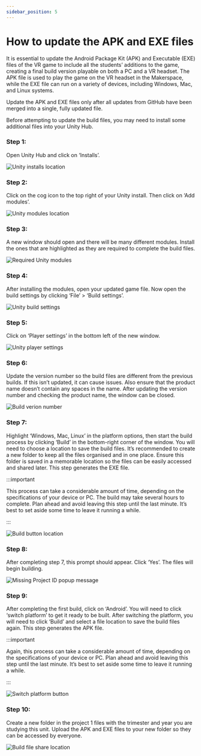 ```yaml
---
sidebar_position: 5
---
```


# How to update the APK and EXE files 

It is essential to update the Android Package Kit (APK) and Executable (EXE) files of the VR game to include all the students’ additions to the game, creating a final build version playable on both a PC and a VR headset. The APK file is used to play the game on the VR headset in the Makerspace, while the EXE file can run on a variety of devices, including Windows, Mac, and Linux systems. 

Update the APK and EXE files only after all updates from GitHub have been merged into a single, fully updated file. 

Before attempting to update the build files, you may need to install some additional files into your Unity Hub. 

### Step 1: 

Open Unity Hub and click on ‘Installs’.

![Unity installs location](img/unityhub-installs-location.png)

### Step 2: 

Click on the cog icon to the top right of your Unity install. Then click on ‘Add modules’. 

![Unity modules location](img/unityhub-module-location.png)

### Step 3: 

A new window should open and there will be many different modules. Install the ones that are highlighted as they are required to complete the build files. 

![Required Unity modules](img/unityhub-required-installs.png)

### Step 4: 

After installing the modules, open your updated game file. Now open the build settings by clicking ‘File’ > ‘Build settings’. 

![Unity build settings](img/unity-build-settings.png)

### Step 5: 

Click on ‘Player settings’ in the bottom left of the new window. 
 
![Unity player settings](img/unity-player-settings.png)

### Step 6: 

Update the version number so the build files are different from the previous builds. If this isn’t updated, it can cause issues. Also ensure that the product name doesn’t contain any spaces in the name. After updating the version number and checking the product name, the window can be closed. 

![Build verion number](img/unity-version-number.png)

### Step 7: 

Highlight ‘Windows, Mac, Linux’ in the platform options, then start the build process by clicking ‘Build’ in the bottom-right corner of the window. You will need to choose a location to save the build files. It’s recommended to create a new folder to keep all the files organised and in one place. Ensure this folder is saved in a memorable location so the files can be easily accessed and shared later. This step generates the EXE file.  

:::important

This process can take a considerable amount of time, depending on the specifications of your device or PC. The build may take several hours to complete. Plan ahead and avoid leaving this step until the last minute. It’s best to set aside some time to leave it running a while.

:::

![Build button location](img/unity-build.png)

### Step 8: 

After completing step 7, this prompt should appear. Click ‘Yes’. The files will begin building. 

![Missing Project ID popup message](img/unity-popup.png)

### Step 9: 

After completing the first build, click on ‘Android’. You will need to click ‘switch platform’ to get it ready to be built. After switching the platform, you will need to click ‘Build’ and select a file location to save the build files again. This step generates the APK file. 

:::important

Again, this process can take a considerable amount of time, depending on the specifications of your device or PC. Plan ahead and avoid leaving this step until the last minute. It’s best to set aside some time to leave it running a while.

:::

![Switch platform button](img/unity-switch-platform.png)

### Step 10: 

Create a new folder in the project 1 files with the trimester and year you are studying this unit. Upload the APK and EXE files to your new folder so they can be accessed by everyone.  

![Build file share location](img/unity-build-file-share.png)
